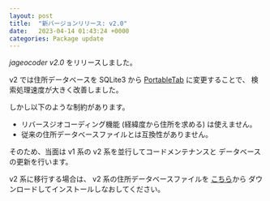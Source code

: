 ```yaml
---
layout: post
title:  "新バージョンリリース: v2.0"
date:   2023-04-14 01:43:24 +0000
categories: Package update
---
```


*jageocoder v2.0* をリリースしました。

v2 では住所データベースを SQLite3 から
[PortableTab](https://github.com/t-sagara/PortableTab) に変更することで、
検索処理速度が大きく改善しました。

しかし以下のような制約があります。
- リバースジオコーディング機能 (経緯度から住所を求める) は使えません。
- 従来の住所データベースファイルとは互換性がありません。

そのため、当面は v1 系の v2 系を並行してコードメンテナンスと
データベースの更新を行います。

v2 系に移行する場合は、 v2 系の住所データベースファイルを
[こちら](https://www.info-proto.com/static/jageocoder/latest/v2/)から
ダウンロードしてインストールしなおしてください。
